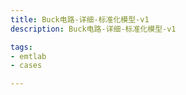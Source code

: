 ```yaml
---
title: Buck电路-详细-标准化模型-v1
description: Buck电路-详细-标准化模型-v1

tags:
- emtlab
- cases

---
```


<!-- import DocCardList from '@theme/DocCardList';

<DocCardList /> -->